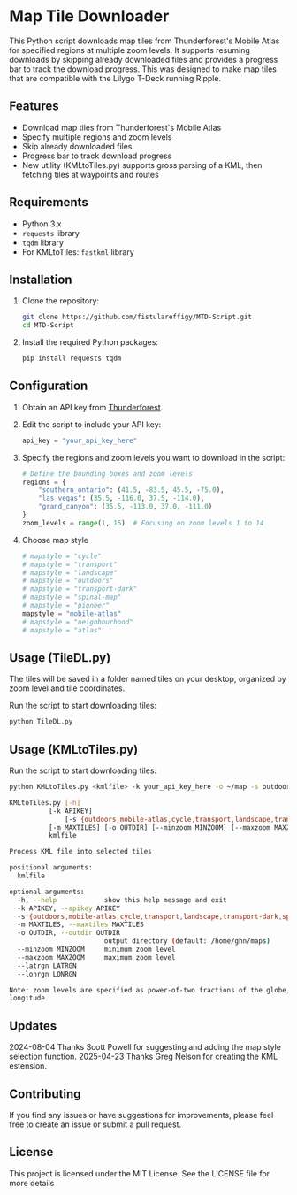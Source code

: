 # Map Tile Downloader

This Python script downloads map tiles from Thunderforest's Mobile Atlas for specified regions at multiple zoom levels. It supports resuming downloads by skipping already downloaded files and provides a progress bar to track the download progress. This was designed to make map tiles that are compatible with the Lilygo T-Deck running Ripple. 

## Features

- Download map tiles from Thunderforest's Mobile Atlas
- Specify multiple regions and zoom levels
- Skip already downloaded files
- Progress bar to track download progress
- New utility (KMLtoTiles.py) supports gross parsing of a KML,
  then fetching tiles at waypoints and routes

## Requirements

- Python 3.x
- `requests` library
- `tqdm` library
- For KMLtoTiles: `fastkml` library

## Installation

1. Clone the repository:

    ```bash
    git clone https://github.com/fistulareffigy/MTD-Script.git
    cd MTD-Script
    ```

2. Install the required Python packages:

    ```bash
    pip install requests tqdm
    ```

## Configuration

1. Obtain an API key from [Thunderforest](https://www.thunderforest.com/docs/apikeys/).

2. Edit the script to include your API key:

    ```python
    api_key = "your_api_key_here"
    ```

3. Specify the regions and zoom levels you want to download in the script:

    ```python
    # Define the bounding boxes and zoom levels
    regions = {
        "southern_ontario": (41.5, -83.5, 45.5, -75.0),
        "las_vegas": (35.5, -116.0, 37.5, -114.0),
        "grand_canyon": (35.5, -113.0, 37.0, -111.0)
    }
    zoom_levels = range(1, 15)  # Focusing on zoom levels 1 to 14
    ```

4. Choose map style

    ```python
    # mapstyle = "cycle"
    # mapstyle = "transport"
    # mapstyle = "landscape"
    # mapstyle = "outdoors"
    # mapstyle = "transport-dark"
    # mapstyle = "spinal-map"
    # mapstyle = "pioneer"
    mapstyle = "mobile-atlas"
    # mapstyle = "neighbourhood"
    # mapstyle = "atlas"
    ```
    

   
   
## Usage (TileDL.py)

The tiles will be saved in a folder named tiles on your desktop, organized by zoom level and tile coordinates.

Run the script to start downloading tiles:

```bash
python TileDL.py
```

## Usage (KMLtoTiles.py)

Run the script to start downloading tiles:

```bash
python KMLtoTiles.py <kmlfile> -k your_api_key_here -o ~/map -s outdoors -m 1000

KMLtoTiles.py [-h]
	      [-k APIKEY]
              [-s {outdoors,mobile-atlas,cycle,transport,landscape,transport-dark,spinal-map,pioneer,neighbourhood,atlas}]
	      [-m MAXTILES] [-o OUTDIR] [--minzoom MINZOOM] [--maxzoom MAXZOOM] [--latrgn LATRGN] [--lonrgn LONRGN]
	      kmlfile

Process KML file into selected tiles

positional arguments:
  kmlfile

optional arguments:
  -h, --help            show this help message and exit
  -k APIKEY, --apikey APIKEY
  -s {outdoors,mobile-atlas,cycle,transport,landscape,transport-dark,spinal-map,pioneer,neighbourhood,atlas}, --style {outdoors,mobile-atlas,cycle,transport,landscape,transport-dark,spinal-map,pioneer,neighbourhood,atlas}
  -m MAXTILES, --maxtiles MAXTILES
  -o OUTDIR, --outdir OUTDIR
                        output directory (default: /home/ghn/maps)
  --minzoom MINZOOM     minimum zoom level
  --maxzoom MAXZOOM     maximum zoom level
  --latrgn LATRGN
  --lonrgn LONRGN

Note: zoom levels are specified as power-of-two fractions of the globe, i.e. zoom=3 means eight slices of latitude and
longitude
```

## Updates
2024-08-04 Thanks Scott Powell for suggesting and adding the map style selection function.
2025-04-23 Thanks Greg Nelson for creating the KML estension.

## Contributing
If you find any issues or have suggestions for improvements, please feel free to create an issue or submit a pull request.

## License
This project is licensed under the MIT License. See the LICENSE file for more details
